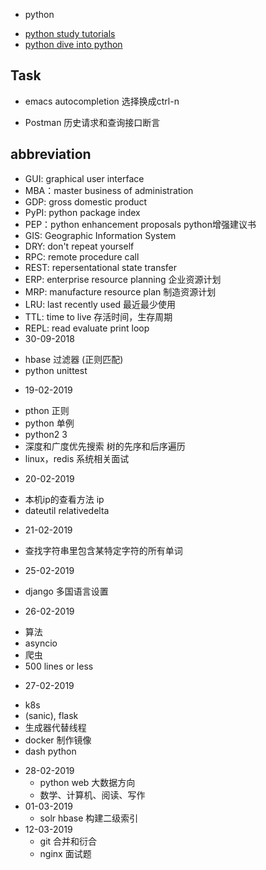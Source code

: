 - python
 * [python study tutorials ](https://medium.mybridge.co/python-top-45-tutorials-for-the-past-year-v-2018-1b4d46c9e857)
 * [python dive into python](https://woodpecker.org.cn/diveintopython/)



## Task
- emacs autocompletion 选择换成ctrl-n

- Postman 历史请求和查询接口断言

## abbreviation
- GUI: graphical user interface
- MBA：master business of administration
- GDP: gross domestic product
- PyPI: python package index
- PEP：python enhancement proposals python增强建议书
- GIS: Geographic Information System
- DRY: don't repeat yourself
- RPC: remote procedure call
- REST: repersentational state transfer
- ERP: enterprise resource planning 企业资源计划
- MRP: manufacture resource plan 制造资源计划
- LRU: last recently used 最近最少使用
- TTL: time to live 存活时间，生存周期
- REPL: read evaluate print loop
- 30-09-2018
 * hbase 过滤器 (正则匹配)
 * python unittest
- 19-02-2019
 * pthon 正则
 * python 单例
 * python2 3
 * 深度和广度优先搜索 树的先序和后序遍历
 * linux，redis 系统相关面试
- 20-02-2019
 * 本机ip的查看方法 ip
 * dateutil relativedelta
- 21-02-2019
 * 查找字符串里包含某特定字符的所有单词
- 25-02-2019
 * django 多国语言设置
- 26-02-2019
 * 算法
 * asyncio
 * 爬虫
 * 500 lines or less
- 27-02-2019
 * k8s
 * (sanic), flask
 * 生成器代替线程
 * docker 制作镜像
 * dash python
- 28-02-2019
  * python web 大数据方向
  * 数学、计算机、阅读、写作
- 01-03-2019
  * solr hbase 构建二级索引
- 12-03-2019
  * git 合并和衍合
  * nginx 面试题
  

